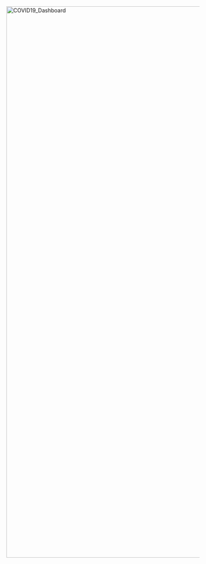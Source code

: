<img width="1439" alt="COVID19_Dashboard" src="https://github.com/akarabayinga/COVID19-Dashboard/assets/95719694/1616f851-7b9c-4b7d-b48a-cdd52d4345c5">
